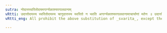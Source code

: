 ```yaml
---
sutra: नोदात्तस्वरितोदयमगार्ग्यकाश्यपगालवानाम्
vRtti: उदात्तोदयस्य स्वरितोदयस्य चानुदात्तस्य स्वरितो न भवति अगार्ग्यकाश्यपगालवानामाचार्याणां मतेन ॥ उदात्तोदयः = उदात्तपरः ॥
vRtti_eng: All prohibit the above substitution of _svarita_, except the _Acharyas_ _Gargya_, _Kasyapa_ and _Galava_; when an _udatta_ or a _svarita_ follows the _anudatta_.

---
```

